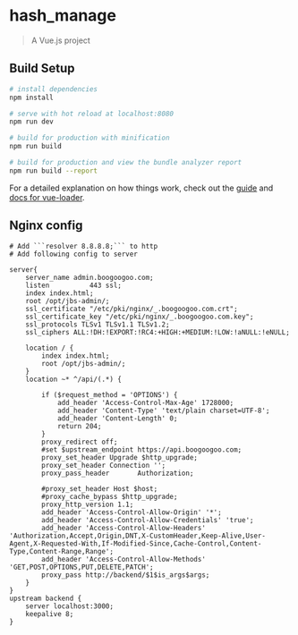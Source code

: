 # hash_manage

> A Vue.js project

## Build Setup

``` bash
# install dependencies
npm install

# serve with hot reload at localhost:8080
npm run dev

# build for production with minification
npm run build

# build for production and view the bundle analyzer report
npm run build --report
```

For a detailed explanation on how things work, check out the [guide](http://vuejs-templates.github.io/webpack/) and [docs for vue-loader](http://vuejs.github.io/vue-loader).

## Nginx config

	# Add ```resolver 8.8.8.8;``` to http
	# Add following config to server
```
server{
    server_name admin.boogoogoo.com;
    listen          443 ssl;
    index index.html;
    root /opt/jbs-admin/;
    ssl_certificate "/etc/pki/nginx/_.boogoogoo.com.crt";
    ssl_certificate_key "/etc/pki/nginx/_.boogoogoo.com.key";
    ssl_protocols TLSv1 TLSv1.1 TLSv1.2;
    ssl_ciphers ALL:!DH:!EXPORT:!RC4:+HIGH:+MEDIUM:!LOW:!aNULL:!eNULL;

    location / {
        index index.html;
        root /opt/jbs-admin/;
    }
    location ~* ^/api/(.*) {

        if ($request_method = 'OPTIONS') {
            add_header 'Access-Control-Max-Age' 1728000;
            add_header 'Content-Type' 'text/plain charset=UTF-8';
            add_header 'Content-Length' 0;
            return 204;
        }
        proxy_redirect off;
        #set $upstream_endpoint https://api.boogoogoo.com;
        proxy_set_header Upgrade $http_upgrade;
        proxy_set_header Connection '';
        proxy_pass_header       Authorization;

        #proxy_set_header Host $host;
        #proxy_cache_bypass $http_upgrade;
        proxy_http_version 1.1;
        add_header 'Access-Control-Allow-Origin' '*';
	    add_header 'Access-Control-Allow-Credentials' 'true';
	    add_header 'Access-Control-Allow-Headers' 'Authorization,Accept,Origin,DNT,X-CustomHeader,Keep-Alive,User-Agent,X-Requested-With,If-Modified-Since,Cache-Control,Content-Type,Content-Range,Range';
	    add_header 'Access-Control-Allow-Methods' 'GET,POST,OPTIONS,PUT,DELETE,PATCH';
        proxy_pass http://backend/$1$is_args$args;
    }
}
upstream backend {
    server localhost:3000;
    keepalive 8;
}

```